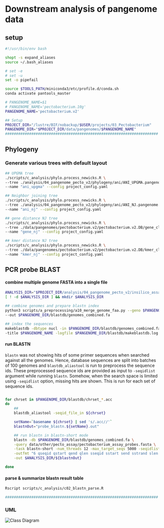 # Downstream analysis of pangenome data

## setup

```bash
#!/usr/bin/env bash

shopt -s expand_aliases
source ~/.bash_aliases

# set -e
# set -u
set -o pipefail

source $TOOLS_PATH/miniconda3/etc/profile.d/conda.sh
conda activate pantools_master

# PANGENOME_NAME=$1
# PANGENOME_NAME='pectobacterium.10g'
PANGENOME_NAME='pectobacterium.v2'

## Setup
PROJECT_DIR="/lustre/BIF/nobackup/$USER/projects/03_Pectobacterium"
PANGENOME_DIR="$PROJECT_DIR/data/pangenomes/$PANGENOME_NAME"
######################################################################
```

## Phylogeny

### Generate various trees with default layout

```bash
## UPGMA tree
./scripts/c_analysis/phylo.process_newicks.R \
--tree ./analysis/04_pangenome_pecto_v2/phylogeny/ani/ANI_UPGMA.pangenome.newick \
--name "ani_upgma" --config project_config.yaml

## Neighbor joining tree
./scripts/c_analysis/phylo.process_newicks.R \
--tree ./analysis/04_pangenome_pecto_v2/phylogeny/ani/ANI_NJ.pangenome.newick \
--name "ani_nj" --config project_config.yaml

## gene distance NJ tree
./scripts/c_analysis/phylo.process_newicks.R \
--tree ./data/pangenomes/pectobacterium.v2/pectobacterium.v2.DB/gene_classification.100.0/gene_distance.tree \
--name "gene_nj" --config project_config.yaml

## kmer distance NJ tree
./scripts/c_analysis/phylo.process_newicks.R \
--tree ./data/pangenomes/pectobacterium.v2/pectobacterium.v2.DB/kmer_classification.100.0/genome_kmer_distance.tree \
--name "kmer_nj" --config project_config.yaml


```

## PCR probe BLAST

#### combine multiple genome FASTA into a single file

```bash
ANALYSIS_DIR="$PROJECT_DIR/analysis/04_pangenome_pecto_v2/insilico_assay"
[ ! -d $ANALYSIS_DIR ] && mkdir $ANALYSIS_DIR

## combine genomes and prepare blastn index
python3 scripts/a_preprocessing/a10_merge_genome_faa.py --geno $PANGENOME_DIR/genomes_fa.list \
--out $PANGENOME_DIR/blastdb/genomes_combined.fa

## index the sequences
makeblastdb -dbtype nucl -in $PANGENOME_DIR/blastdb/genomes_combined.fa -parse_seqids \
-title $PANGENOME_NAME -logfile $PANGENOME_DIR/blastdb/makeblastdb.log

```

#### run BLASTN

`blastn` was not showing hits of some primer sequences when searched against all the genomes.
Hence, database sequences are split into batches of 100 genomes and `blastdb_aliastool` is 
run to preprocess the sequence ids. These preprocessed sequence ids are provided
as input to `-seqidlist ` argument while running `blastn`. Somehow, when the search
space is limited using `-seqidlist` option, missing hits are shown. This is run for
each set of sequence ids.

```bash

for chrset in $PANGENOME_DIR/blastdb/chrset_*.acc
do
    ##
    blastdb_aliastool -seqid_file_in ${chrset}

    setName=`basename ${chrset} | sed 's/.acc//'`
    blastnOut="probe_blastn.${setName}.out"

    ## run blastn in blastn-short mode
    blastn -db $PANGENOME_DIR/blastdb/genomes_combined.fa \
    -query data/other/pecto_assay/pectobacterium_assay_probes.fasta \
    -task blastn-short -num_threads 12 -max_target_seqs 5000 -seqidlist ${chrset}.bsl \
    -outfmt "6 qseqid qstart qend qlen sseqid sstart send sstrand slen pident length mismatch qcovs gapopen evalue bitscore" \
    -out $ANALYSIS_DIR/${blastnOut}

done


```

#### parse & summarize blastn result table

```bash
Rscript scripts/c_analysis/c02_blastn_parse.R

######################################################################
```

### UML 

![Class Diagram](http://www.plantuml.com/plantuml/proxy?src=https://raw.githubusercontent.com/Zingam/Markdown-Document-UML-Use-Test/master/UML/Instance.puml)

